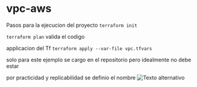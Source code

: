 # vpc-aws

Pasos para la ejecucion del proyecto
```terraform init```

```terraform plan```
 valida el codigo


applicacion del Tf
```terraform apply --var-file vpc.tfvars ```

solo para este ejemplo se cargo en el repositorio pero idealmente no debe estar 

por practicidad y replicabilidad se definio el nombre 
![Texto alternativo](https://github.com/jeep2198/vpc-aws/blob/main/vpc.drawio.png)
